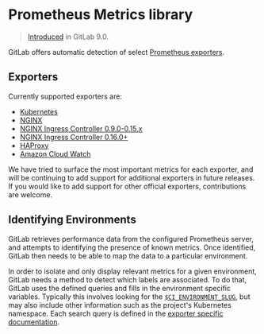 # Prometheus Metrics library

> [Introduced](https://gitlab.com/gitlab-org/gitlab-foss/merge_requests/8935) in GitLab 9.0.

GitLab offers automatic detection of select [Prometheus exporters](https://prometheus.io/docs/instrumenting/exporters/).

## Exporters

Currently supported exporters are:

- [Kubernetes](kubernetes.md)
- [NGINX](nginx.md)
- [NGINX Ingress Controller 0.9.0-0.15.x](nginx_ingress_vts.md)
- [NGINX Ingress Controller 0.16.0+](nginx_ingress.md)
- [HAProxy](haproxy.md)
- [Amazon Cloud Watch](cloudwatch.md)

We have tried to surface the most important metrics for each exporter, and will
be continuing to add support for additional exporters in future releases. If you
would like to add support for other official exporters, contributions are welcome.

## Identifying Environments

GitLab retrieves performance data from the configured Prometheus server, and
attempts to identifying the presence of known metrics. Once identified, GitLab
then needs to be able to map the data to a particular environment.

In order to isolate and only display relevant metrics for a given environment,
GitLab needs a method to detect which labels are associated. To do that,
GitLab uses the defined queries and fills in the environment specific variables.
Typically this involves looking for the
[`$CI_ENVIRONMENT_SLUG`](../../../../ci/variables/README.md#predefined-environment-variables),
but may also include other information such as the project's Kubernetes namespace.
Each search query is defined in the [exporter specific documentation](#exporters).
